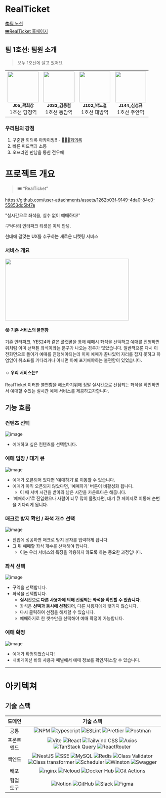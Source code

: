 # RealTicket

[📚팀 노션](https://chestnut-sense-efd.notion.site/RealTicket-12d313ed69ba805cb271cd1f51f8272b?pvs=4)   
[🎟️RealTicket 홈페이지](http://www.realticket.store/program)

## 팀 1호선: 팀원 소개

> 모두 1호선에 살고 있어요

<table>
  <tbody>
    <tr>
      <td align="center"><a href="https://github.com/KWAKMANBO"><img src="https://github.com/user-attachments/assets/c6555879-8355-4ba3-b8c0-1ef4ad2b5d22" width="100px;" alt=""/><br /><sub><b>J05_곽희상</b></sub></a><br />1호선 당정역</td>
      <td align="center"><a href="https://github.com/Donggle0315"><img src="https://github.com/user-attachments/assets/f273520b-a7a9-4bae-85aa-819785192065" width="100px;" alt=""/><br /><sub><b>J033_김동현</b></sub></a><br />1호선 동암역</td>
      <td align="center"><a href="https://github.com/qkdl60"><img src="https://github.com/user-attachments/assets/2aefb797-9942-482b-86e5-c776b649aca6" width="100px;" alt=""/><br /><sub><b>J102_박노철</b></sub></a><br />1호선 대방역</td>
      <td align="center"><a href="https://github.com/kyu4583"><img src="https://github.com/user-attachments/assets/f0d1aad8-fe7c-4233-b42c-30ee7b946283" width="100px;" alt=""/><br /><sub><b>J144_신성규</b></sub></a><br />1호선 주안역</td>
    </tr>
  </tbody>
</table>

### 우리팀의 강점

1. 꾸준한 회의록 아카이빙!! - [🧑‍🤝‍🧑회의록](https://www.notion.so/12d313ed69ba808e8b37e8249f515f5f?pvs=4)
2. 빠른 피드백과 소통
3. 오프라인 만남을 통한 전우애





# 프로젝트 개요

> 🎟️ “RealTicket”

https://github.com/user-attachments/assets/1262b03f-9149-4da0-84c0-55853dd5bf7e

"실시간으로 좌석을, 실수 없이 예매하다!”

구닥다리 인터파크 티켓은 이제 안녕.

현대에 걸맞는 UX를 추구하는 새로운 티켓팅 서비스

### 서비스 개요

<img src ="https://github.com/user-attachments/assets/bb849a55-bf8c-457d-9668-5d5105acbfe8" width="400" height="200">


 #### 😢 기존 서비스의 불편함
 기존 인터파크, YES24와 같은 플랫폼을 통해 예매시 좌석을 선택하고 예매를 진행하면 위처럼 이미 선택된 좌석이라는 문구가 나오는 경우가 많았습니다. 일반적으론 다시 이전화면으로 돌아가 예매를 진행해야되는데 이미 예매가 끝나있어 자리를 잡지 못하고 하염없이 취소표를 기다리거나 아니면 아예 포기해야하는 불편함이 있었습니다. 

 #### ☺️ 우리 서비스는?
RealTicket 이러한 불편함을 해소하기위해 정말 실시간으로 선점되는 좌석을 확인하면서 예매할 수있는 실시간 예매 서비스를 제공하고자합니다.



## 기능 흐름

### 컨텐츠 선택

![image](https://github.com/user-attachments/assets/479ba59f-b009-4fb4-adeb-45356010f945)

- 예매하고 싶은 컨텐츠를 선택합니다.

### 예매 입장 / 대기 큐

![image](https://github.com/user-attachments/assets/1288e4ba-baf4-48a4-a7ed-e1d50345773f)

- 예매가 오픈되어 있다면 '예매하기'로 이동할 수 있습니다.
- 예매가 아직 오픈되지 않았다면, '예매하기' 버튼이 비활성화 됩니다.
  - 이 때 서버 시간을 받아와 남은 시간을 카운트다운 해줍니다.
- '예매하기'로 진입했으나 사람이 너무 많이 몰렸다면, 대기 큐 페이지로 이동해 순번을 기다리게 됩니다.

### 매크로 방지 확인 / 좌석 개수 선택

![image](https://github.com/user-attachments/assets/944e9131-e263-474b-bb97-32fc011379fd)

- 진입에 성공하면 매크로 방지 문자를 입력하게 됩니다.
- 그 뒤 예매할 좌석 개수를 선택해야 합니다.
  - 이는 우리 서비스의 특징을 악용하지 않도록 하는 중요한 과정입니다.

### 좌석 선택

![image](https://github.com/user-attachments/assets/9a3ebe8e-1f31-477a-87a4-7ed235a90420)

- 구역을 선택합니다.
- 좌석을 선택합니다.
  - **실시간으로 다른 사용자에 의해 선점되는 좌석을 확인할 수 있습니다.**
  - 좌석은 **선택과 동시에 선점**되어, 다른 사용자에게 뺏기지 않습니다.
  - 다시 클릭하여 선점을 해제할 수 있습니다.
  - 예매하기로 한 갯수만큼 선택해야 예매 확정이 가능합니다.

### 예매 확정

![image](https://github.com/user-attachments/assets/6e8fd7dc-cb4d-41aa-bf2a-6ebc4afde1ec)

- 예매가 확정되었습니다!
- 내비게이션 바의 사용자 패널에서 예매 정보를 확인/취소할 수 있습니다.

----

# 아키텍쳐

## 기술 스택

|도메인|기술 스택|
|:-:|:-:|
|공통| ![NPM](https://img.shields.io/badge/-npm-CB3837?logo=npm&logoColor=white) ![typescript](https://shields.io/badge/TypeScript-3178C6?logo=TypeScript&logoColor=white) ![ESLint](https://img.shields.io/badge/-ESLint-4B32C3?logo=eslint&logoColor=white) ![Prettier](https://img.shields.io/badge/-Prettier-F7B93E?logo=prettier&logoColor=white) ![Postman](https://img.shields.io/badge/-Postman-FF6C37?logo=postman&logoColor=white) |
|프론트 엔드| ![Vite](https://img.shields.io/badge/-Vite-646CFF?logo=vite&logoColor=white) ![React](https://img.shields.io/badge/-React-61DAFB?logo=react&logoColor=white) ![Tailwind CSS](https://img.shields.io/badge/-Tailwind%20CSS-38B2AC?logo=tailwind-css&logoColor=white) ![Axios](https://img.shields.io/badge/-Axios-5A29E4?logo=axios&logoColor=white) ![TanStack Query](https://img.shields.io/badge/-TanStack%20Query-FF4154?logo=react-query&logoColor=white) ![ReactRouter](https://img.shields.io/badge/-React%20Router-CA4245?logo=react-router&logoColor=white) |
|백엔드| ![NestJS](https://img.shields.io/badge/-NestJS-E0234E?logo=nestjs&logoColor=white) ![SSE](https://img.shields.io/badge/-SSE-000000?logo=SSE&logoColor=white) ![MySQL](https://img.shields.io/badge/MySQL-4479A1?&logo=MySQL&logoColor=white) ![Redis](https://img.shields.io/badge/redis-E34F26?&logo=Redis&logoColor=white) ![Class Validator](https://img.shields.io/badge/-Class%20Validator-000000?logo=class-validator&logoColor=white)  ![Class transformer](https://img.shields.io/badge/-Class%20Transformer-000000?logo=class-transformer&logoColor=white) ![Scheduler](https://img.shields.io/badge/-Scheduler-000000?logo=scheduler&logoColor=white) ![Winston](https://img.shields.io/badge/-Winston-000000?logo=winston&logoColor=white)  ![Swagger](https://img.shields.io/badge/-Swagger-85EA2D?logo=swagger&logoColor=white) |
|배포|![nginx](https://img.shields.io/badge/-nginx-009639?logo=nginx&logoColor=white)  ![Ncloud](https://img.shields.io/badge/-Ncloud-03C75A?logo=Ncloud&logoColor=white) ![Docker Hub](https://img.shields.io/badge/-docker%20hub-2496ED?logo=docker-hub&logoColor=white)  ![Git Actions](https://img.shields.io/badge/-githubactions-2088FF?logo=githubactions&logoColor=white) |
|협업 도구|![Notion](https://img.shields.io/badge/-Notion-000000?logo=notion&logoColor=white) ![GitHub](https://img.shields.io/badge/-GitHub-181717?logo=github&logoColor=white) ![Slack](https://img.shields.io/badge/-Slack-4A154B?logo=slack&logoColor=white) ![Figma](https://img.shields.io/badge/-Figma-F24E1E?logo=figma&logoColor=white)  |
